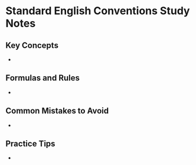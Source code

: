 # Standard English Conventions Study Notes

## Key Concepts

- 

## Formulas and Rules

- 

## Common Mistakes to Avoid

- 

## Practice Tips

- 

